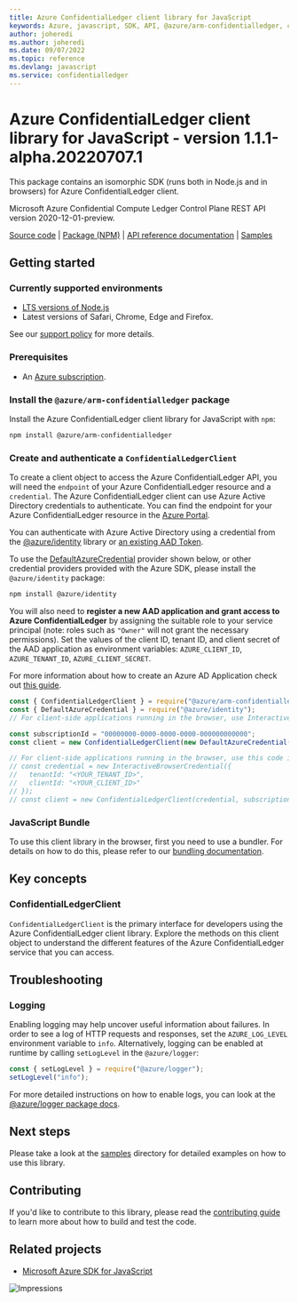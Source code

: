 ```yaml
---
title: Azure ConfidentialLedger client library for JavaScript
keywords: Azure, javascript, SDK, API, @azure/arm-confidentialledger, confidentialledger
author: joheredi
ms.author: joheredi
ms.date: 09/07/2022
ms.topic: reference
ms.devlang: javascript
ms.service: confidentialledger
---
```

# Azure ConfidentialLedger client library for JavaScript - version 1.1.1-alpha.20220707.1 


This package contains an isomorphic SDK (runs both in Node.js and in browsers) for Azure ConfidentialLedger client.

Microsoft Azure Confidential Compute Ledger Control Plane REST API version 2020-12-01-preview.

[Source code](https://github.com/Azure/azure-sdk-for-js/tree/main/sdk/confidentialledger/arm-confidentialledger) |
[Package (NPM)](https://www.npmjs.com/package/@azure/arm-confidentialledger) |
[API reference documentation](/javascript/api/@azure/arm-confidentialledger) |
[Samples](https://github.com/Azure-Samples/azure-samples-js-management)

## Getting started

### Currently supported environments

- [LTS versions of Node.js](https://nodejs.org/about/releases/)
- Latest versions of Safari, Chrome, Edge and Firefox.

See our [support policy](https://github.com/Azure/azure-sdk-for-js/blob/main/SUPPORT.md) for more details.

### Prerequisites

- An [Azure subscription][azure_sub].

### Install the `@azure/arm-confidentialledger` package

Install the Azure ConfidentialLedger client library for JavaScript with `npm`:

```bash
npm install @azure/arm-confidentialledger
```

### Create and authenticate a `ConfidentialLedgerClient`

To create a client object to access the Azure ConfidentialLedger API, you will need the `endpoint` of your Azure ConfidentialLedger resource and a `credential`. The Azure ConfidentialLedger client can use Azure Active Directory credentials to authenticate.
You can find the endpoint for your Azure ConfidentialLedger resource in the [Azure Portal][azure_portal].

You can authenticate with Azure Active Directory using a credential from the [@azure/identity][azure_identity] library or [an existing AAD Token](https://github.com/Azure/azure-sdk-for-js/blob/master/sdk/identity/identity/samples/AzureIdentityExamples.md#authenticating-with-a-pre-fetched-access-token).

To use the [DefaultAzureCredential][defaultazurecredential] provider shown below, or other credential providers provided with the Azure SDK, please install the `@azure/identity` package:

```bash
npm install @azure/identity
```

You will also need to **register a new AAD application and grant access to Azure ConfidentialLedger** by assigning the suitable role to your service principal (note: roles such as `"Owner"` will not grant the necessary permissions).
Set the values of the client ID, tenant ID, and client secret of the AAD application as environment variables: `AZURE_CLIENT_ID`, `AZURE_TENANT_ID`, `AZURE_CLIENT_SECRET`.

For more information about how to create an Azure AD Application check out [this guide](/azure/active-directory/develop/howto-create-service-principal-portal).

```javascript
const { ConfidentialLedgerClient } = require("@azure/arm-confidentialledger");
const { DefaultAzureCredential } = require("@azure/identity");
// For client-side applications running in the browser, use InteractiveBrowserCredential instead of DefaultAzureCredential. See https://aka.ms/azsdk/js/identity/examples for more details.

const subscriptionId = "00000000-0000-0000-0000-000000000000";
const client = new ConfidentialLedgerClient(new DefaultAzureCredential(), subscriptionId);

// For client-side applications running in the browser, use this code instead:
// const credential = new InteractiveBrowserCredential({
//   tenantId: "<YOUR_TENANT_ID>",
//   clientId: "<YOUR_CLIENT_ID>"
// });
// const client = new ConfidentialLedgerClient(credential, subscriptionId);
```


### JavaScript Bundle
To use this client library in the browser, first you need to use a bundler. For details on how to do this, please refer to our [bundling documentation](https://aka.ms/AzureSDKBundling).

## Key concepts

### ConfidentialLedgerClient

`ConfidentialLedgerClient` is the primary interface for developers using the Azure ConfidentialLedger client library. Explore the methods on this client object to understand the different features of the Azure ConfidentialLedger service that you can access.

## Troubleshooting

### Logging

Enabling logging may help uncover useful information about failures. In order to see a log of HTTP requests and responses, set the `AZURE_LOG_LEVEL` environment variable to `info`. Alternatively, logging can be enabled at runtime by calling `setLogLevel` in the `@azure/logger`:

```javascript
const { setLogLevel } = require("@azure/logger");
setLogLevel("info");
```

For more detailed instructions on how to enable logs, you can look at the [@azure/logger package docs](https://github.com/Azure/azure-sdk-for-js/tree/main/sdk/core/logger).

## Next steps

Please take a look at the [samples](https://github.com/Azure-Samples/azure-samples-js-management) directory for detailed examples on how to use this library.

## Contributing

If you'd like to contribute to this library, please read the [contributing guide](https://github.com/Azure/azure-sdk-for-js/blob/main/CONTRIBUTING.md) to learn more about how to build and test the code.

## Related projects

- [Microsoft Azure SDK for JavaScript](https://github.com/Azure/azure-sdk-for-js)

![Impressions](https://azure-sdk-impressions.azurewebsites.net/api/impressions/azure-sdk-for-js%2Fsdk%2Fconfidentialledger%2Farm-confidentialledger%2FREADME.png)

[azure_cli]: /cli/azure
[azure_sub]: https://azure.microsoft.com/free/
[azure_sub]: https://azure.microsoft.com/free/
[azure_portal]: https://portal.azure.com
[azure_identity]: https://github.com/Azure/azure-sdk-for-js/tree/main/sdk/identity/identity
[defaultazurecredential]: https://github.com/Azure/azure-sdk-for-js/tree/main/sdk/identity/identity#defaultazurecredential

